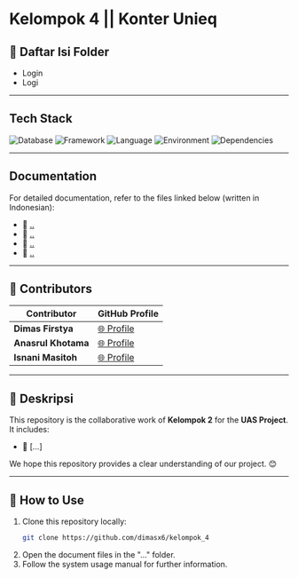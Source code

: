 # Kelompok 4 || Konter Unieq

## 📂 Daftar Isi Folder
   - Login
   - Logi
---

## Tech Stack
![Database](https://img.shields.io/badge/database-MySQL-green) ![Framework](https://img.shields.io/badge/framework-Yii2-blue) ![Language](https://img.shields.io/badge/language-PHP-blue) ![Environment](https://img.shields.io/badge/environment-XAMPP-orange) ![Dependencies](https://img.shields.io/badge/dependencies-Composer-yellow)

---

## Documentation
For detailed documentation, refer to the files linked below (written in Indonesian):

- 📘 [..](#)
- 📙 [..](#)
- 📗 [..](#)
- 📕 [..](#)

---

## 🤝 Contributors
| Contributor       | GitHub Profile                                  |
|-------------------|------------------------------------------------|
| **Dimas Firstya**  | [🌐 Profile](https://github.com/dimasx6) |
| **Anasrul Khotama** | [🌐 Profile](https://github.com/anasrulgit)    |
| **Isnani Masitoh** | [🌐 Profile](https://github.com/isnanimasitoh17)    |

---

## 📝 Deskripsi
This repository is the collaborative work of **Kelompok 2** for the **UAS Project**. It includes:
- 📌 [...]

We hope this repository provides a clear understanding of our project. 😊

---

## 🚀 How to Use
1. Clone this repository locally:
   ```bash
   git clone https://github.com/dimasx6/kelompok_4
   ```
2. Open the document files in the "..." folder.
3. Follow the system usage manual for further information.
